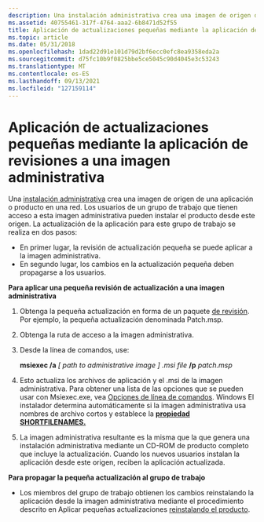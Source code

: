 ```yaml
---
description: Una instalación administrativa crea una imagen de origen de una aplicación o producto en una red.
ms.assetid: 40755461-317f-4764-aaa2-6b8471d52f55
title: Aplicación de actualizaciones pequeñas mediante la aplicación de revisiones a una imagen administrativa
ms.topic: article
ms.date: 05/31/2018
ms.openlocfilehash: 1dad22d91e101d79d2bf6ecc0efc8ea9358eda2a
ms.sourcegitcommit: d75fc10b9f0825bbe5ce5045c90d4045e3c53243
ms.translationtype: MT
ms.contentlocale: es-ES
ms.lasthandoff: 09/13/2021
ms.locfileid: "127159114"
---
```

# <a name="applying-small-updates-by-patching-an-administrative-image"></a>Aplicación de actualizaciones pequeñas mediante la aplicación de revisiones a una imagen administrativa

Una [instalación administrativa](administrative-installation.md) crea una imagen de origen de una aplicación o producto en una red. Los usuarios de un grupo de trabajo que tienen acceso a esta imagen administrativa pueden instalar el producto desde este origen. La actualización de la aplicación para este grupo de trabajo se realiza en dos pasos:

-   En primer lugar, la revisión de actualización pequeña se puede aplicar a la imagen administrativa.
-   En segundo lugar, los cambios en la actualización pequeña deben propagarse a los usuarios.

**Para aplicar una pequeña revisión de actualización a una imagen administrativa**

1.  Obtenga la pequeña actualización en forma de un paquete [de revisión](patch-packages.md). Por ejemplo, la pequeña actualización denominada Patch.msp.
2.  Obtenga la ruta de acceso a la imagen administrativa.
3.  Desde la línea de comandos, use:

    **msiexec /a** *\[ path to administrative image \] .msi file* **/p** *patch.msp*

4.  Esto actualiza los archivos de aplicación y el .msi de la imagen administrativa. Para obtener una lista de las opciones que se pueden usar con Msiexec.exe, vea [Opciones de línea de comandos](command-line-options.md). Windows El instalador determina automáticamente si la imagen administrativa usa nombres de archivo cortos y establece la [**propiedad SHORTFILENAMES.**](shortfilenames.md)
5.  La imagen administrativa resultante es la misma que la que genera una instalación administrativa mediante un CD-ROM de producto completo que incluye la actualización. Cuando los nuevos usuarios instalan la aplicación desde este origen, reciben la aplicación actualizada.

**Para propagar la pequeña actualización al grupo de trabajo**

-   Los miembros del grupo de trabajo obtienen los cambios reinstalando la aplicación desde la imagen administrativa mediante el procedimiento descrito en Aplicar pequeñas actualizaciones [reinstalando el producto](applying-small-updates-by-reinstalling-the-product.md).

 

 



